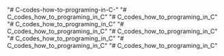 "# C-codes-how-to-programing-in-C-" 
"# C_codes_how_to_programing_in_C" 
"# C_codes_how_to_programing_in_C" 
"# C_codes_how_to_programing_in_C" 
"# C_codes_how_to_programing_in_C" 
"# C_codes_how_to_programing_in_C" 
"# C_codes_how_to_programing_in_C" 
"# C_codes_how_to_programing_in_C" 
"# C_codes_how_to_programing_in_C" 
